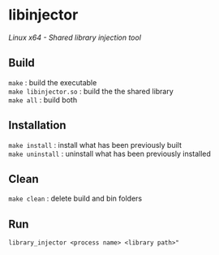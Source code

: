 # libinjector
*Linux x64 - Shared library injection tool*

## Build
`make` : build the executable\
`make libinjector.so` : build the the shared library\
`make all` : build both

## Installation
`make install` : install what has been previously built\
`make uninstall` : uninstall what has been previously installed

## Clean
`make clean` : delete build and bin folders

## Run
`library_injector <process name> <library path>"`
